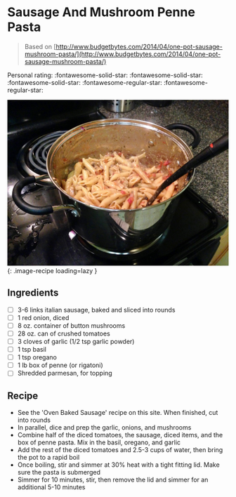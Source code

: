 <!-- Do not modify sections with "AUTO-*". They are updated by make.py -->

# Sausage And Mushroom Penne Pasta

> Based on [http://www.budgetbytes.com/2014/04/one-pot-sausage-mushroom-pasta/](http://www.budgetbytes.com/2014/04/one-pot-sausage-mushroom-pasta/)

<!-- rating=3; (User can specify rating on scale of 1-5) -->
<!-- AUTO-UserRating -->
Personal rating: :fontawesome-solid-star: :fontawesome-solid-star: :fontawesome-solid-star: :fontawesome-regular-star: :fontawesome-regular-star:
<!-- /AUTO-UserRating -->

<!-- AUTO-Image -->
![sausage_and_mushroom_penne_pasta.jpg](./sausage_and_mushroom_penne_pasta.jpg){: .image-recipe loading=lazy }
<!-- /AUTO-Image -->

## Ingredients

* [ ] 3-6 links italian sausage, baked and sliced into rounds
* [ ] 1 red onion, diced
* [ ] 8 oz. container of button mushrooms
* [ ] 28 oz. can of crushed tomatoes
* [ ] 3 cloves of garlic (1/2 tsp garlic powder)
* [ ] 1 tsp basil
* [ ] 1 tsp oregano
* [ ] 1 lb box of penne (or rigatoni)
* [ ] Shredded parmesan, for topping

## Recipe

* See the 'Oven Baked Sausage' recipe on this site. When finished, cut into rounds
* In parallel, dice and prep the garlic, onions, and mushrooms
* Combine half of the diced tomatoes, the sausage, diced items, and the box of penne pasta. Mix in the basil, oregano, and garlic
* Add the rest of the diced tomatoes and 2.5-3 cups of water, then bring the pot to a rapid boil
* Once boiling, stir and simmer at 30% heat with a tight fitting lid. Make sure the pasta is submerged
* Simmer for 10 minutes, stir, then remove the lid and simmer for an additional 5-10 minutes
